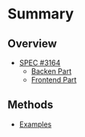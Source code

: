 # Summary

## Overview

* [SPEC \#3164](README.md)
  * [Backen Part](backen-part.md)
  * [Frontend Part](frontend-part.md)

## Methods

* [Examples](methods.md)

